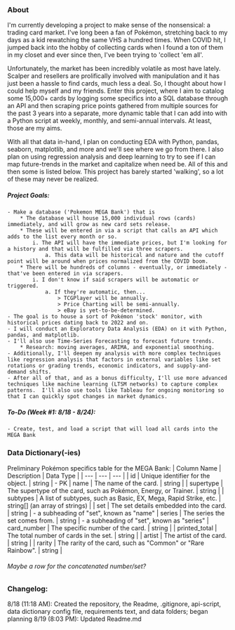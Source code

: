 ### About
I'm currently developing a project to make sense of the nonsensical: a trading card market.  I've long been a fan of Pokémon, stretching back to my days as a kid rewatching the same VHS a hundred times.  When COVID hit, I jumped back into the hobby of collecting cards when I found a ton of them in my closet and ever since then, I've been trying to 'collect 'em all'.

Unfortunately, the market has been incredibly volatile as most have lately.  Scalper and resellers are prolifically involved with manipulation and it has just been a hassle to find cards, much less a deal.  So, I thought about how I could help myself and my friends.  Enter this project, where I aim to catalog some 15,000+ cards by logging some specifics into a SQL database through an API and then scraping price points gathered from multiple sources for the past 3 years into a separate, more dynamic table that I can add into with a Python script at weekly, monthly, and semi-annual intervals.  At least, those are my aims.

With all that data in-hand, I plan on conducting EDA with Python, pandas, seaborn, matplotlib, and more and we'll see where we go from there.  I also plan on using regression analysis and deep learning to try to see if I can map future-trends in the market and capitalize when need be.  All of this and then some is listed below.  This project has barely started 'walking', so a lot of these may never be realized.


##### Project Goals:
	- Make a database ('Pokemon MEGA Bank') that is
		* The database will house 15,000 individual rows (cards) immediately, and will grow as new card sets release.
		* These will be entered in via a script that calls an API which adds to the list every month or so.
			i. The API will have the immediate prices, but I'm looking for a history and that will be fulfilled via three scrapers.
				a. This data will be historical and nature and the cutoff point will be around when prices normalized from the COVID boom.
		* There will be hundreds of columns - eventually, or immediately - that've been entered in via scrapers.
			i. I don't know if said scrapers will be automatic or triggered.
				a. If they're automatic, then...
					> TCGPlayer will be annually.
					> Price Charting will be semi-annually.
					> eBay is yet-to-be-determined.
	- The goal is to house a sort of Pokémon 'stock' monitor, with historical prices dating back to 2022 and on.
	- I will conduct an Exploratory Data Analysis (EDA) on it with Python, pandas, and matplotlib.
	- I'll also use Time-Series Forecasting to forecast future trends.
		* Research: moving averages, ARIMA, and exponential smoothing.
	- Additionally, I'll deepen my analysis with more complex techniques like regression analysis that factors in external variables like set rotations or grading trends, economic indicators, and supply-and-demand shifts.
	- After all of that, and as a bonus difficulty, I'll use more advanced techniques like machine learning (LTSM networks) to capture complex patterns.  I'll also use tools like Tableau for ongoing monitoring so that I can quickly spot changes in market dynamics.


##### To-Do (Week #1: 8/18 - 8/24):
	- Create, test, and load a script that will load all cards into the MEGA Bank


### Data Dictionary(-ies)
Preliminary Pokémon specifics table for the MEGA Bank:
| Column Name | Description | Data Type |
| --- | --- | --- |
| id | Unique identifier for the object. | string | - PK
| name | The name of the card. | string |
| supertype | The supertype of the card, such as Pokémon, Energy, or Trainer. | string |
| subtypes | A list of subtypes, such as Basic, EX, Mega, Rapid Strike, etc. | string[] (an array of strings) |
| set | The set details embedded into the card. | string | - a subheading of "set", known as "name"
| series | The series the set comes from. | string | - a subheading of "set", known as "series"
| card_number | The specific number of the card. | string |
| printed_total | The total number of cards in the set. | string |
| artist | The artist of the card. | string |
| rarity | The rarity of the card, such as "Common" or "Rare Rainbow". | string |
###### Maybe a row for the concatenated number/set?


### Changelog:
8/18 (11:18 AM): Created the repository, the Readme, .gitignore, api-script, data dictionary config file, requirements text, and data folders; began planning
8/19 (8:03 PM): Updated Readme.md